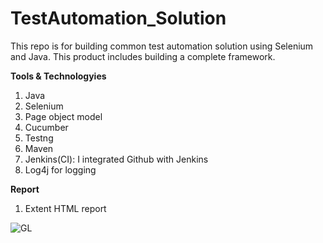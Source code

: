 # TestAutomation_Solution
This repo is for building common test automation solution using Selenium and Java. This product includes building a complete framework.

**Tools & Technologyies**

1. Java
2. Selenium
3. Page object model
4. Cucumber 
5. Testng
6. Maven 
7. Jenkins(CI): I integrated Github with Jenkins
8. Log4j for logging


**Report**
1. Extent HTML report

![GL](https://user-images.githubusercontent.com/73906550/183278657-a10dd29f-6477-4516-a6e3-e151b0856bfa.jpg)
